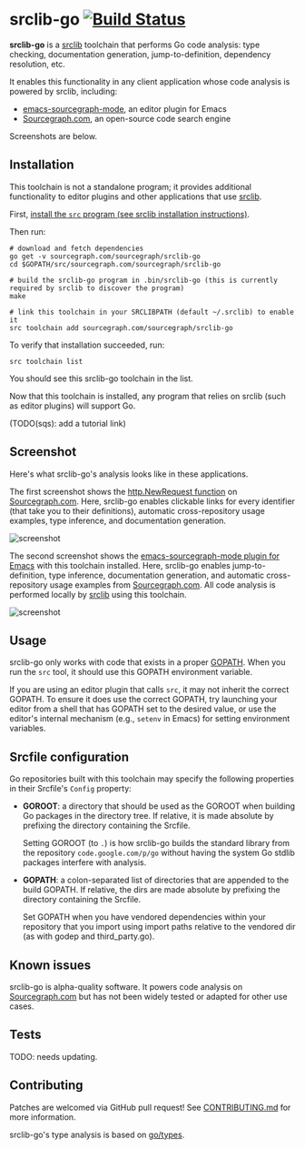 # srclib-go [![Build Status](https://travis-ci.org/sourcegraph/srclib-go.svg?branch=master)](https://travis-ci.org/sourcegraph/srclib-go)

**srclib-go** is a [srclib](https://srclib.org)
toolchain that performs Go code analysis: type checking, documentation
generation, jump-to-definition, dependency resolution, etc.

It enables this functionality in any client application whose code analysis is
powered by srclib, including:

* [emacs-sourcegraph-mode](https://sourcegraph.com/sourcegraph/emacs-sourcegraph-mode),
  an editor plugin for Emacs
* [Sourcegraph.com](https://sourcegraph.com), an open-source code search engine

Screenshots are below.

## Installation

This toolchain is not a standalone program; it provides additional functionality
to editor plugins and other applications that use [srclib](https://srclib.org).

First,
[install the `src` program (see srclib installation instructions)](https://sourcegraph.com/sourcegraph/srclib).

Then run:

```
# download and fetch dependencies
go get -v sourcegraph.com/sourcegraph/srclib-go
cd $GOPATH/src/sourcegraph.com/sourcegraph/srclib-go

# build the srclib-go program in .bin/srclib-go (this is currently required by srclib to discover the program)
make

# link this toolchain in your SRCLIBPATH (default ~/.srclib) to enable it
src toolchain add sourcegraph.com/sourcegraph/srclib-go
```

To verify that installation succeeded, run:

```
src toolchain list
```

You should see this srclib-go toolchain in the list.

Now that this toolchain is installed, any program that relies on srclib (such as
editor plugins) will support Go.

(TODO(sqs): add a tutorial link)

## Screenshot

Here's what srclib-go's analysis looks like in these applications.

The first screenshot shows the
[http.NewRequest function](https://sourcegraph.com/github.com/golang/go/.GoPackage/net/http/.def/NewRequest)
on [Sourcegraph.com](https://sourcegraph.com). Here, srclib-go enables
clickable links for every identifier (that take you to their definitions),
automatic cross-repository usage examples, type inference, and documentation
generation.

![screenshot](https://s3-us-west-2.amazonaws.com/sourcegraph-assets/sourcegraph-go-screenshot-0.png "Sourcegraph.com Go screenshot")

The second screenshot shows the
[emacs-sourcegraph-mode plugin for Emacs](https://sourcegraph.com/sourcegraph/emacs-sourcegraph-mode)
with this toolchain installed. Here, srclib-go enables
jump-to-definition, type inference, documentation generation, and automatic
cross-repository usage examples from [Sourcegraph.com](https://sourcegraph.com).
All code analysis is performed locally by [srclib](https://srclib.org) using
this toolchain.

![screenshot](https://s3-us-west-2.amazonaws.com/sourcegraph-assets/emacs-sourcegraph-mode-screenshot-1.png "Emacs Go screenshot")

## Usage

srclib-go only works with code that exists in a proper
[GOPATH](https://golang.org/doc/code.html#GOPATH). When you run the `src`
tool, it should use this GOPATH environment variable.

If you are using an editor plugin that calls `src`, it may not inherit the
correct GOPATH. To ensure it does use the correct GOPATH, try launching your
editor from a shell that has GOPATH set to the desired value, or use the
editor's internal mechanism (e.g., `setenv` in Emacs) for setting environment
variables.

## Srcfile configuration

Go repositories built with this toolchain may specify the following
properties in their Srcfile's `Config` property:

* **GOROOT**: a directory that should be used as the GOROOT when building Go
  packages in the directory tree. If relative, it is made absolute by prefixing
  the directory containing the Srcfile.

  Setting GOROOT (to `.`) is how srclib-go builds the standard library from the
  repository `code.google.com/p/go` without having the system Go stdlib packages
  interfere with analysis.

* **GOPATH**: a colon-separated list of directories that are appended
  to the build GOPATH. If relative, the dirs are made absolute by prefixing
  the directory containing the Srcfile.

  Set GOPATH when you have vendored dependencies within your repository that you
  import using import paths relative to the vendored dir (as with godep and
  third_party.go).


## Known issues

srclib-go is alpha-quality software. It powers code analysis on
[Sourcegraph.com](https://sourcegraph.com) but has not been widely tested or
adapted for other use cases.


## Tests

TODO: needs updating.


## Contributing

Patches are welcomed via GitHub pull request! See
[CONTRIBUTING.md](./CONTRIBUTING.md) for more information.

srclib-go's type analysis is based on
[go/types](https://godoc.org/golang.org/x/tools/go/types).
